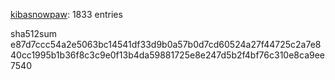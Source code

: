 [kibasnowpaw](https://github.com/kibasnowpaw): 1833 entries

sha512sum e87d7ccc54a2e5063bc14541df33d9b0a57b0d7cd60524a27f44725c2a7e840cc1995b1b36f8c3c9e0f13b4da59881725e8e247d5b2f4bf76c310e8ca9ee7540
